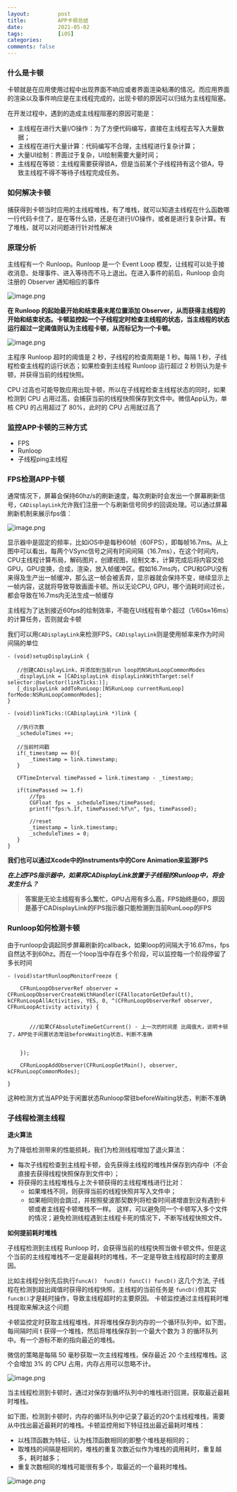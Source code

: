```yaml
---
layout:         post
title:          APP卡顿总结
date:           2021-05-02
tags:           [iOS]
categories:
comments: false
---
```


### 什么是卡顿
卡顿就是在应用使用过程中出现界面不响应或者界面渲染粘滞的情况。而应用界面的渲染以及事件响应是在主线程完成的，出现卡顿的原因可以归结为主线程阻塞。

在开发过程中，遇到的造成主线程阻塞的原因可能是：

- 主线程在进行大量I/O操作：为了方便代码编写，直接在主线程去写入大量数据；
- 主线程在进行大量计算：代码编写不合理，主线程进行复杂计算；
- 大量UI绘制：界面过于复杂，UI绘制需要大量时间；
- 主线程在等锁：主线程需要获得锁A，但是当前某个子线程持有这个锁A，导致主线程不得不等待子线程完成任务。

### 如何解决卡顿
捕获得到卡顿当时应用的主线程堆栈，有了堆栈，就可以知道主线程在什么函数哪一行代码卡住了，是在等什么锁，还是在进行I/O操作，或者是进行复杂计算。有了堆栈，就可以对问题进行针对性解决

### 原理分析
主线程有一个 Runloop。Runloop 是一个 Event Loop 模型，让线程可以处于接收消息、处理事件、进入等待而不马上退出。在进入事件的前后，Runloop 会向注册的 Observer 通知相应的事件

![image.png](https://p1-juejin.byteimg.com/tos-cn-i-k3u1fbpfcp/aa08c9eaeb63430680df2dfb6df0785c~tplv-k3u1fbpfcp-watermark.image)

**在 Runloop 的起始最开始和结束最末尾位置添加 Observer，从而获得主线程的开始和结束状态。卡顿监控起一个子线程定时检查主线程的状态，当主线程的状态运行超过一定阈值则认为主线程卡顿，从而标记为一个卡顿。**


![image.png](https://p9-juejin.byteimg.com/tos-cn-i-k3u1fbpfcp/a069194b10fa4d19901b506110517ed0~tplv-k3u1fbpfcp-watermark.image)

主程序 Runloop 超时的阈值是 2 秒，子线程的检查周期是 1 秒。每隔 1 秒，子线程检查主线程的运行状态；如果检查到主线程 Runloop 运行超过 2 秒则认为是卡顿，并获得当前的线程快照。

 CPU 过高也可能导致应用出现卡顿，所以在子线程检查主线程状态的同时，如果检测到 CPU 占用过高，会捕获当前的线程快照保存到文件中。微信App认为，单核 CPU 的占用超过了 80%，此时的 CPU 占用就过高了


### 监控APP卡顿的三种方式
- FPS
- Runloop
- 子线程ping主线程

### FPS检测APP卡顿
通常情况下，屏幕会保持60hz/s的刷新速度，每次刷新时会发出一个屏幕刷新信号，`CADisplayLink`允许我们注册一个与刷新信号同步的回调处理。可以通过屏幕刷新机制来展示fps值：

![image.png](https://p3-juejin.byteimg.com/tos-cn-i-k3u1fbpfcp/50db4f8cf6474910832bfd7fb14a3606~tplv-k3u1fbpfcp-zoom-1.image)

显示器中是固定的频率，比如iOS中是每秒60帧（60FPS），即每帧16.7ms。从上图中可以看出，每两个VSync信号之间有时间间隔（16.7ms），在这个时间内，CPU主线程计算布局，解码图片，创建视图，绘制文本，计算完成后将内容交给GPU，GPU变换，合成，渲染，放入帧缓冲区。假如16.7ms内，CPU和GPU没有来得及生产出一帧缓冲，那么这一帧会被丢弃，显示器就会保持不变，继续显示上一帧内容，这就将导致导致画面卡顿。所以无论CPU, GPU，哪个消耗时间过长，都会导致在16.7ms内无法生成一帧缓存

主线程为了达到接近60fps的绘制效率，不能在UI线程有单个超过（1/60s≈16ms）的计算任务，否则就会卡顿

我们可以用`CADisplayLink`来检测FPS，`CADisplayLink`则是使用帧率来作为时间间隔的单位

```
- (void)setupDisplayLink {

   //创建CADisplayLink，并添加到当前run loop的NSRunLoopCommonModes
   _displayLink = [CADisplayLink displayLinkWithTarget:self selector:@selector(linkTicks:)];
   [_displayLink addToRunLoop:[NSRunLoop currentRunLoop] forMode:NSRunLoopCommonModes];
}

- (void)linkTicks:(CADisplayLink *)link {

   //执行次数
   _scheduleTimes ++;

   //当前时间戳
   if(_timestamp == 0){
       _timestamp = link.timestamp;
   }
   
   CFTimeInterval timePassed = link.timestamp - _timestamp;

   if(timePassed >= 1.f)
       //fps
       CGFloat fps = _scheduleTimes/timePassed; 
       printf("fps:%.1f, timePassed:%f\n", fps, timePassed);

       //reset
       _timestamp = link.timestamp;
       _scheduleTimes = 0;
   }
} 
```

**我们也可以通过Xcode中的Instruments中的Core Animation来监测FPS**

***在上述FPS指示器中，如果将CADisplayLink放置于子线程的Runloop中，将会发生什么？***

> **答案是无论主线程有多么繁忙，GPU占用有多么高，FPS始终是60，原因是基于CADisplayLink的FPS指示器只能检测到当前RunLoop的FPS**






### Runloop如何检测卡顿

由于runloop会调起同步屏幕刷新的callback，如果loop的间隔大于16.67ms，fps自然达不到60hz。而在一个loop当中存在多个阶段，可以监控每一个阶段停留了多长时间


```
- (void)startRunloopMonitorFreeze {
    
    CFRunLoopObserverRef observer = CFRunLoopObserverCreateWithHandler(CFAllocatorGetDefault(), kCFRunLoopAllActivities, YES, 0, ^(CFRunLoopObserverRef observer, CFRunLoopActivity activity) {
       
        
       ///如果CFAbsoluteTimeGetCurrent() - 上一次的时间差 比阈值大，说明卡顿了，APP处于闲置状态常驻beforeWaiting状态，判断不准确
        
        
    });
    
    CFRunLoopAddObserver(CFRunLoopGetMain(), observer, kCFRunLoopCommonModes);
    
}
```

这种检测方式当APP处于闲置状态Runloop常驻beforeWaiting状态，判断不准确

### 子线程检测主线程

**退火算法**

为了降低检测带来的性能损耗，我们为检测线程增加了退火算法：

- 每次子线程检查到主线程卡顿，会先获得主线程的堆栈并保存到内存中（不会直接去获得线程快照保存到文件中）；
- 将获得的主线程堆栈与上次卡顿获得的主线程堆栈进行比对：
    - 如果堆栈不同，则获得当前的线程快照并写入文件中；
    - 如果相同则会跳过，并按照斐波那契数列将检查时间递增直到没有遇到卡顿或者主线程卡顿堆栈不一样。
这样，可以避免同一个卡顿写入多个文件的情况；避免检测线程遇到主线程卡死的情况下，不断写线程快照文件。

**如何提前耗时堆栈**

子线程检测到主线程 Runloop 时，会获得当前的线程快照当做卡顿文件。但是这个当前的主线程堆栈不一定是最耗时的堆栈，不一定是导致主线程超时的主要原因。

比如主线程分别先后执行`funcA()  funcB() funcC() funcD()` 这几个方法, 子线程在检测到超出阈值时获得的线程快照，主线程的当前任务是 `funcD()`但其实`funcB()`才是耗时操作，导致主线程超时的主要原因。 卡顿监控通过主线程耗时堆栈提取来解决这个问题

卡顿监控定时获取主线程堆栈，并将堆栈保存到内存的一个循环队列中。如下图，每间隔时间 t 获得一个堆栈，然后将堆栈保存到一个最大个数为 3 的循环队列中。有一个游标不断的指向最近的堆栈。

微信的策略是每隔 50 毫秒获取一次主线程堆栈，保存最近 20 个主线程堆栈。这个会增加 3% 的 CPU 占用，内存占用可以忽略不计。

![image.png](https://p6-juejin.byteimg.com/tos-cn-i-k3u1fbpfcp/b5a97bcaefb64ec6b8627b6237cff9cc~tplv-k3u1fbpfcp-watermark.image)

当主线程检测到卡顿时，通过对保存到循坏队列中的堆栈进行回溯，获取最近最耗时堆栈。

如下图，检测到卡顿时，内存的循环队列中记录了最近的20个主线程堆栈，需要从中找出最近最耗时的堆栈。卡顿监控用如下特征找出最近最耗时堆栈：

- 以栈顶函数为特征，认为栈顶函数相同的即整个堆栈是相同的；
- 取堆栈的间隔是相同的，堆栈的重复次数近似作为堆栈的调用耗时，重复越多，耗时越多；
- 重复次数相同的堆栈可能很有多个，取最近的一个最耗时堆栈。

![image.png](https://p6-juejin.byteimg.com/tos-cn-i-k3u1fbpfcp/7062802f46c649ab853938f2372c8d40~tplv-k3u1fbpfcp-watermark.image)